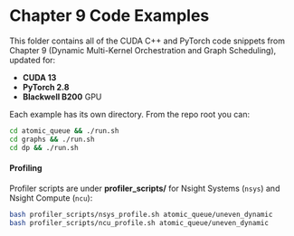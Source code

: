 # Chapter 9 Code Examples

This folder contains all of the CUDA C++ and PyTorch code snippets from Chapter 9 (Dynamic Multi-Kernel Orchestration and Graph Scheduling), updated for:

- **CUDA 13**
- **PyTorch 2.8**
- **Blackwell B200** GPU

Each example has its own directory. From the repo root you can:

```bash
cd atomic_queue && ./run.sh
cd graphs && ./run.sh
cd dp && ./run.sh
```

#### Profiling

Profiler scripts are under **profiler_scripts/** for Nsight Systems (`nsys`) and Nsight Compute (`ncu`):

```bash
bash profiler_scripts/nsys_profile.sh atomic_queue/uneven_dynamic
bash profiler_scripts/ncu_profile.sh atomic_queue/uneven_dynamic
```
